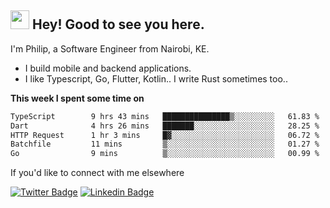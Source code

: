 <h2><img src="https://slackmojis.com/emojis/3643-cool-doge/download" width="30"/> Hey! Good to see you here.</h2>

<p>I'm Philip, a Software Engineer from Nairobi, KE. 

- I build mobile and backend applications.
- I like Typescript, Go, Flutter, Kotlin.. I write Rust sometimes too..</p>

**This week I spent some time on**
<!--START_SECTION:waka-->

```txt
TypeScript        9 hrs 43 mins   ███████████████▒░░░░░░░░░   61.83 %
Dart              4 hrs 26 mins   ███████░░░░░░░░░░░░░░░░░░   28.25 %
HTTP Request      1 hr 3 mins     █▓░░░░░░░░░░░░░░░░░░░░░░░   06.72 %
Batchfile         11 mins         ▒░░░░░░░░░░░░░░░░░░░░░░░░   01.27 %
Go                9 mins          ▒░░░░░░░░░░░░░░░░░░░░░░░░   00.99 %
```

<!--END_SECTION:waka-->

If you'd like to connect with me elsewhere

[![Twitter Badge](https://img.shields.io/badge/-Twitter-1ca0f1?style=flat-square&labelColor=1ca0f1&logo=twitter&logoColor=white&link=https://twitter.com/_diogorodrigues)](https://twitter.com/kimathiphil)  [![Linkedin Badge](https://img.shields.io/badge/-LinkedIn-blue?style=flat-square&logo=Linkedin&logoColor=white&link=https://www.linkedin.com/in/philip-kimathi-2604a9114/)](https://www.linkedin.com/in/philip-kimathi-2604a9114/)
